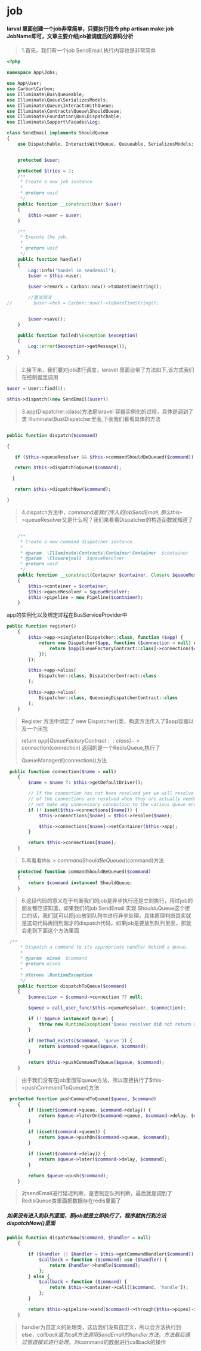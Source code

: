 # job

#### larval 里面创建一个job非常简单，只要执行指令 php artisan make:job JobName即可，文章主要介绍job被调度后的源码分析

> 1.首先，我们有一个job SendEmail,执行内容也是非常简单

```php
<?php

namespace App\Jobs;

use App\User;
use Carbon\Carbon;
use Illuminate\Bus\Queueable;
use Illuminate\Queue\SerializesModels;
use Illuminate\Queue\InteractsWithQueue;
use Illuminate\Contracts\Queue\ShouldQueue;
use Illuminate\Foundation\Bus\Dispatchable;
use Illuminate\Support\Facades\Log;

class SendEmail implements ShouldQueue
{
    use Dispatchable, InteractsWithQueue, Queueable, SerializesModels;


    protected $user;

    protected $tries = 2;
    /**
     * Create a new job instance.
     *
     * @return void
     */
    public function __construct(User $user)
    {
        $this->user = $user;
    }

    /**
     * Execute the job.
     *
     * @return void
     */
    public function handle()
    {
        Log::info('handel in sendemail');
        $user = $this->user;

        $user->remark = Carbon::now()->toDateTimeString();

        //重试测试
//        $user->heh = Carbon::now()->toDateTimeString();


        $user->save();
    }

    public function failed(\Exception $exception)
    {
        Log::error($exception->getMessage());
    }
}


```



> 2.接下来，我们要对job进行调度，laravel 里面自带了方法如下,该方式我们在控制器里调用
>

```php
$user = User::find(1);

$this->dispatch((new SendEmail($user))


```



> 3.app(Dispatcher::class)方法是laravel 容器实例化的过程，具体是调到了类 Illuminate\Bus\Dispatcher里面,下面我们看看具体的方法



```php

public function dispatch($command)

{

   if ($this->queueResolver && $this->commandShouldBeQueued($command)) {

   return $this->dispatchToQueue($command);

  }

   return $this->dispatchNow($command);

}

```



> 4.dispatch方法中，$command是我们传入的job SendEmail,那么$this->queueResolver又是什么呢？我们来看看Dispatcher的构造函数就知道了



```php

    /**
     * Create a new command dispatcher instance.
     *
     * @param  \Illuminate\Contracts\Container\Container  $container
     * @param  \Closure|null  $queueResolver
     * @return void
     */
    public function __construct(Container $container, Closure $queueResolver = null)
    {
        $this->container = $container;
        $this->queueResolver = $queueResolver;
        $this->pipeline = new Pipeline($container);
    }
```

app的实例化以及绑定过程在BusServiceProvider中

```php
public function register()
    {
        $this->app->singleton(Dispatcher::class, function ($app) {
            return new Dispatcher($app, function ($connection = null) use ($app) {
                return $app[QueueFactoryContract::class]->connection($connection);
            });
        });

        $this->app->alias(
            Dispatcher::class, DispatcherContract::class
        );

        $this->app->alias(
            Dispatcher::class, QueueingDispatcherContract::class
        );
    }
```



> Register 方法中绑定了 new Dispatcher()类，构造方法传入了$app容器以及一个闭包

> return $app[QueueFactoryContract::class]->connection($connection) 返回的是一个RedisQueue,执行了
>
> QueueManager的connection()方法



```php 
 public function connection($name = null)
    {
        $name = $name ?: $this->getDefaultDriver();

        // If the connection has not been resolved yet we will resolve it now as all
        // of the connections are resolved when they are actually needed so we do
        // not make any unnecessary connection to the various queue end-points.
        if (! isset($this->connections[$name])) {
            $this->connections[$name] = $this->resolve($name);

            $this->connections[$name]->setContainer($this->app);
        }

        return $this->connections[$name];
    }
```



> 5.再看看$this>commandShouldBeQueued($command)方法



```php
    protected function commandShouldBeQueued($command)
    {
        return $command instanceof ShouldQueue;
    }
```



> 6.这段代码的意义在于判断我们的job是异步执行还是立刻执行，用过job的朋友都应该知道，如果我们的job SendEmail 实现 ShoulduQueue这个接口的话，我们就可以把job放到队列中进行异步处理，具体原理判断其实就是这句代码再回到刚才的dispatch代码，如果job是要放到队列里面，那就会走到下面这个方法里面



```php
 /**
     * Dispatch a command to its appropriate handler behind a queue.
     *
     * @param  mixed  $command
     * @return mixed
     *
     * @throws \RuntimeException
     */
    public function dispatchToQueue($command)
    {
        $connection = $command->connection ?? null;

        $queue = call_user_func($this->queueResolver, $connection);

        if (! $queue instanceof Queue) {
            throw new RuntimeException('Queue resolver did not return a Queue implementation.');
        }

        if (method_exists($command, 'queue')) {
            return $command->queue($queue, $command);
        }

        return $this->pushCommandToQueue($queue, $command);
    }
```

> 由于我们没有在job里面写queue方法，所以直接执行了$this->pushCommandToQueue()方法

```php
 protected function pushCommandToQueue($queue, $command)
    {
        if (isset($command->queue, $command->delay)) {
            return $queue->laterOn($command->queue, $command->delay, $command);
        }

        if (isset($command->queue)) {
            return $queue->pushOn($command->queue, $command);
        }

        if (isset($command->delay)) {
            return $queue->later($command->delay, $command);
        }

        return $queue->push($command);
    }
```



> 对sendEmail进行延迟判断，是否制定队列判断，最后就是调到了RedisQueue类里面把数据存在redis里面了



##### 如果没有进入到队列里面，那job就是立即执行了，程序就执行到方法 dispatchNow()里面



```php
public function dispatchNow($command, $handler = null)
    {

        if ($handler || $handler = $this->getCommandHandler($command)) {
            $callback = function ($command) use ($handler) {
                return $handler->handle($command);
            };
        } else {
            $callback = function ($command) {
                return $this->container->call([$command, 'handle']);
            };
        }

        return $this->pipeline->send($command)->through($this->pipes)->then($callback);
    }
```



> handler为自定义的处理类，这边我们没有自定义，所以会方法执行到else，$callback值为call方法调用SendEmail的handler方法，方法最后通过管道模式进行处理，对$command的数据进行callback的操作

